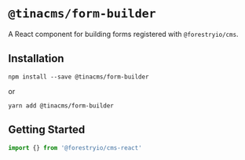 # `@tinacms/form-builder`

A React component for building forms registered with `@forestryio/cms`.

## Installation

```
npm install --save @tinacms/form-builder
```

or

```
yarn add @tinacms/form-builder
```

## Getting Started

```javascript
import {} from '@forestryio/cms-react'
```
